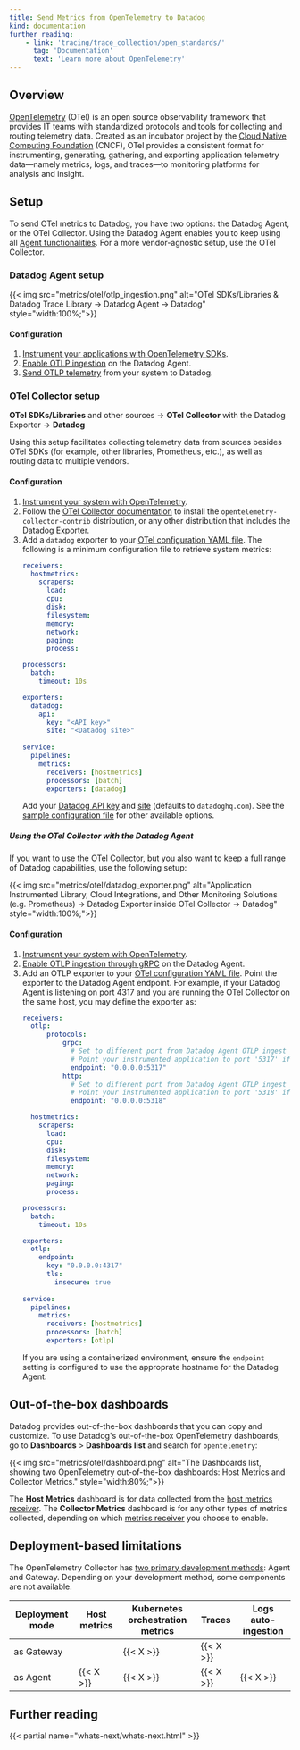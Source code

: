 ```yaml
---
title: Send Metrics from OpenTelemetry to Datadog
kind: documentation
further_reading:
    - link: 'tracing/trace_collection/open_standards/'
      tag: 'Documentation'
      text: 'Learn more about OpenTelemetry'
---
```


## Overview

[OpenTelemetry][1] (OTel) is an open source observability framework that provides IT teams with standardized protocols and tools for collecting and routing telemetry data. Created as an incubator project by the [Cloud Native Computing Foundation][2] (CNCF), OTel provides a consistent format for instrumenting, generating, gathering, and exporting application telemetry data—namely metrics, logs, and traces—to monitoring platforms for analysis and insight.

## Setup

To send OTel metrics to Datadog, you have two options: the Datadog Agent, or the OTel Collector. Using the Datadog Agent enables you to keep using all [Agent functionalities][3]. For a more vendor-agnostic setup, use the OTel Collector.

### Datadog Agent setup

{{< img src="metrics/otel/otlp_ingestion.png" alt="OTel SDKs/Libraries & Datadog Trace Library -> Datadog Agent -> Datadog" style="width:100%;">}}



#### Configuration

1. [Instrument your applications with OpenTelemetry SDKs][4].
2. [Enable OTLP ingestion][5] on the Datadog Agent.
3. [Send OTLP telemetry][6] from your system to Datadog.

### OTel Collector setup

**OTel SDKs/Libraries** and other sources -> **OTel Collector** with the Datadog Exporter -> **Datadog**

Using this setup facilitates collecting telemetry data from sources besides OTel SDKs (for example, other libraries, Prometheus, etc.), as well as routing data to multiple vendors. 

#### Configuration

1. [Instrument your system with OpenTelemetry][4].
2. Follow the [OTel Collector documentation][7] to install the `opentelemetry-collector-contrib` distribution, or any other distribution that includes the Datadog Exporter.
3. Add a `datadog` exporter to your [OTel configuration YAML file][8]. The following is a minimum configuration file to retrieve system metrics:
   ```yaml
   receivers:
     hostmetrics:
       scrapers:
         load:
         cpu:
         disk:
         filesystem:
         memory:
         network:
         paging:
         process:

   processors:
     batch:
       timeout: 10s

   exporters:
     datadog:
       api:
         key: "<API key>"
         site: "<Datadog site>"
        
   service:
     pipelines:
       metrics:
         receivers: [hostmetrics]
         processors: [batch]
         exporters: [datadog]
   ```
   Add your [Datadog API key][9] and [site][10] (defaults to `datadoghq.com`).
   See the [sample configuration file][11] for other available options.

##### Using the OTel Collector with the Datadog Agent

If you want to use the OTel Collector, but you also want to keep a full range of Datadog capabilities, use the following setup:

{{< img src="metrics/otel/datadog_exporter.png" alt="Application Instrumented Library, Cloud Integrations, and Other Monitoring Solutions (e.g. Prometheus) -> Datadog Exporter inside OTel Collector -> Datadog" style="width:100%;">}}


#### Configuration

1. [Instrument your system with OpenTelemetry][4].
2. [Enable OTLP ingestion through gRPC][5] on the Datadog Agent.
3. Add an OTLP exporter to your [OTel configuration YAML file][8]. Point the exporter to the Datadog Agent endpoint. For example, if your Datadog Agent is listening on port 4317 and you are running the OTel Collector on the same host, you may define the exporter as:
   ```yaml
   receivers:
     otlp:
         protocols:
             grpc:
               # Set to different port from Datadog Agent OTLP ingest 
               # Point your instrumented application to port '5317' if using gRPC.
               endpoint: "0.0.0.0:5317" 
             http:
               # Set to different port from Datadog Agent OTLP ingest 
               # Point your instrumented application to port '5318' if using HTTP.
               endpoint: "0.0.0.0:5318"

     hostmetrics:
       scrapers:
         load:
         cpu:
         disk:
         filesystem:
         memory:
         network:
         paging:
         process:

   processors:
     batch:
       timeout: 10s

   exporters:
     otlp:
       endpoint:
         key: "0.0.0.0:4317"
         tls:
           insecure: true
        
   service:
     pipelines:
       metrics:
         receivers: [hostmetrics]
         processors: [batch]
         exporters: [otlp]
   ```
   If you are using a containerized environment, ensure the `endpoint` setting is configured to use the approprate hostname for the Datadog Agent.

## Out-of-the-box dashboards

Datadog provides out-of-the-box dashboards that you can copy and customize. To use Datadog's out-of-the-box OpenTelemetry dashboards, go to **Dashboards** > **Dashboards list** and search for `opentelemetry`:

{{< img src="metrics/otel/dashboard.png" alt="The Dashboards list, showing two OpenTelemetry out-of-the-box dashboards: Host Metrics and Collector Metrics." style="width:80%;">}}

The **Host Metrics** dashboard is for data collected from the [host metrics receiver][12]. The **Collector Metrics** dashboard is for any other types of metrics collected, depending on which [metrics receiver][13] you choose to enable.

## Deployment-based limitations

The OpenTelemetry Collector has [two primary development methods][14]: Agent and Gateway. Depending on your development method, some components are not available.

| Deployment mode | Host metrics | Kubernetes orchestration metrics | Traces | Logs auto-ingestion |
| --- | --- | --- | --- | --- |
| as Gateway | | {{< X >}} | {{< X >}} | |
| as Agent | {{< X >}} | {{< X >}} | {{< X >}} | {{< X >}} |


## Further reading

{{< partial name="whats-next/whats-next.html" >}}

[1]: https://opentelemetry.io/
[2]: https://www.cncf.io/
[3]: https://www.datadoghq.com/pricing/?product=infrastructure#infrastructure
[4]: https://opentelemetry.io/docs/instrumentation/
[5]: /tracing/trace_collection/open_standards/otlp_ingest_in_the_agent/?tab=host#enabling-otlp-ingestion-on-the-datadog-agent
[6]: /tracing/trace_collection/open_standards/otlp_ingest_in_the_agent/?tab=host#sending-otlp-traces-from-the-application-to-datadog-agent
[7]: https://opentelemetry.io/docs/collector/getting-started/#deployment
[8]: https://opentelemetry.io/docs/collector/configuration/
[9]: https://app.datadoghq.com/organization-settings/api-keys
[10]: /getting_started/site/
[11]: https://github.com/open-telemetry/opentelemetry-collector-contrib/tree/main/exporter/datadogexporter/examples
[12]: https://github.com/open-telemetry/opentelemetry-collector-contrib/tree/main/receiver/hostmetricsreceiver
[13]: https://github.com/open-telemetry/opentelemetry-collector-contrib/tree/main/receiver
[14]: https://opentelemetry.io/docs/collector/deployment/
